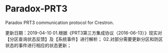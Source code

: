 # Paradox-PRT3
Paradox PRT3 communication protocol for Crestron.

更新日期：2019-04-10
01.根据《PRT3第三方集成协议（2016-06-13）》现实对【分区查询状态反馈】及【系统事件】进行解析；
02.对部分需要更新分区和防区状态的事件进行相应的状态更新；
